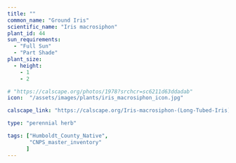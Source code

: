 ```yaml
---
title: ""
common_name: "Ground Iris"
scientific_name: "Iris macrosiphon"
plant_id: 44
sun_requirements:
  - "Full Sun"
  - "Part Shade"
plant_size:
  - height: 
    - 1
    - 2

# "https://calscape.org/photos/1978?srchcr=sc6211d63ddadab"
icon:  "/assets/images/plants/iris_macrosiphon_icon.jpg"

calscape_link: "https://calscape.org/Iris-macrosiphon-(Long-Tubed-Iris)"

type: "perennial herb"

tags: ["Humboldt_County_Native",
       "CNPS_master_inventory"
      ]
---
```



